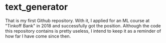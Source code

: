 # text_generator

That is my first Github repository. With it, I applied for an ML course at "Tinkoff Bank" in 2018 and successfully got the position. Although the code this repository contains is pretty useless, I intend to keep it as a reminder of how far I have come since then.
